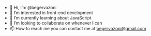 - 👋 Hi, I’m @begervazoni
- 👀 I’m interested in front-end development
- 🌱 I’m currently learning about JavaScript 
- 💞️ I’m looking to collaborate on whenever I can
- 📫 How to reach me you can contact me at begervazoni@gmail.com

<!---
begervazoni/begervazoni is a ✨ special ✨ repository because its `README.md` (this file) appears on your GitHub profile.
You can click the Preview link to take a look at your changes.
--->
